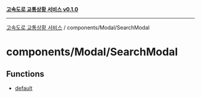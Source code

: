 [**고속도로 교통상황 서비스 v0.1.0**](../../../README.md)

***

[고속도로 교통상황 서비스](../../../modules.md) / components/Modal/SearchModal

# components/Modal/SearchModal

## Functions

- [default](functions/default.md)
